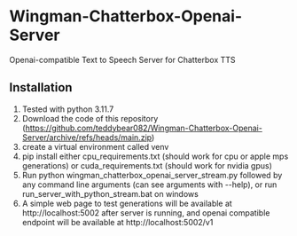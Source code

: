 # Wingman-Chatterbox-Openai-Server
Openai-compatible Text to Speech Server for Chatterbox TTS

## Installation
1. Tested with python 3.11.7
2. Download the code of this repository (https://github.com/teddybear082/Wingman-Chatterbox-Openai-Server/archive/refs/heads/main.zip)
3. create a virtual environment called venv
4. pip install either cpu_requirements.txt (should work for cpu or apple mps generations) or cuda_requirements.txt (should work for nvidia gpus)
5. Run python wingman_chatterbox_openai_server_stream.py followed by any command line arguments (can see arguments with --help), or run run_server_with_python_stream.bat on windows
6. A simple web page to test generations will be available at http://localhost:5002 after server is running, and openai compatible endpoint will be available at http://localhost:5002/v1

